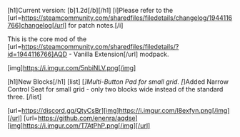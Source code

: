 [h1]Current version: [b]1.2d[/b][/h1]
[i]Please refer to the [url=https://steamcommunity.com/sharedfiles/filedetails/changelog/1944116766]changelog[/url] for patch notes.[/i]

This is the core mod of the [url=https://steamcommunity.com/sharedfiles/filedetails/?id=1944116766]AQD - Vanilla Extension[/url] modpack.

[img]https://i.imgur.com/5nbiNLV.png[/img]

[h1]New Blocks[/h1]
[list]
[*]Multi-Button Pad for small grid.
[*]Added Narrow Control Seat for small grid - only two blocks wide instead of the standard three.
[/list]

[url=https://discord.gg/QtyCsBr][img]https://i.imgur.com/l8exfyn.png[/img][/url]
[url=https://github.com/enenra/aqdse][img]https://i.imgur.com/T7AtPhP.png[/img][/url]